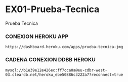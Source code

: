 # EX01-Prueba-Tecnica
Prueba Tecnica

### CONEXION HEROKU APP
```
https://dashboard.heroku.com/apps/prueba-tecnica-jmg
```
### CADENA CONEXION DDBB HEROKU
```
mysql://b1e39e12e426ec:ff7cca0a@eu-cdbr-west-03.cleardb.net/heroku_ebe50886c3222a7?reconnect=true
```
